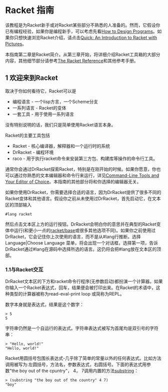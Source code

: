 # Racket 指南
该教程是为Racket新手或对Racket某些部分不熟悉的人准备的。然而，它假设你已有编程经验，如果你是编程新手，可以考虑先看[How to Design Programs](http://www.htdp.org/)。如果你只想快速浏览Racket介绍，请点击[Quick: An Introduction to Racket with Pictures](https://docs.racket-lang.org/quick/index.html)。

本指南第二章是Racket简介。从第三章开始，将详细介绍Racket工具箱的大部分内容，其他细节部分请参考[The Racket Reference](https://docs.racket-lang.org/reference/index.html)和其他参考手册。

## 1 欢迎来到Racket
取决于你如何看待它，Racket可以是
- 编程语言 - 一个lisp方言，一个Scheme分支
- 一系列语言 - Racket的变体
- 一套工具 - 用于使用一系列语言

没有特别说明的话，我们只是简单使用Racket语言本身。

Racket的主要工具包括
- Racket - 核心编译器，解释器和一个运行时的系统
- DrRacket - 编程环境
- raco - 用于执行racket命令来安装第三方包、构建库等操作的命令行工具。

通常你会通过DrRacket探索Racket，特别是在刚开始的时候。如果你愿意，你也可以通过你熟悉的文本编辑器和命令行来运行，详见[Command-Line Tools and Your Editor of Choice](https://docs.racket-lang.org/guide/other-editors.html)。本指南的其他部分将和你选择的编辑器无关。

如果你使用DrRacket，你需要选择合适的语言，因为DrRacket提供了很多不同的Racket变体和其他语言。假设你之前从未使用过DrRacket，首先启动它，在文本区的顶部输入
```
#lang racket
```
然后点击文本区上方的运行按钮。DrRacket会明白你的意思并在典型的Racket变体中运行(和更小一点的[racket/base](https://docs.racket-lang.org/reference/index.html)或很多其他选项不同)。如果你之前使用过DrRacket，它会记住你上次使用的语言，而不是从#lang行推断。选择 Language|Choose Language 菜单，将会出现一个对话框，选择第一项，告诉DrRacket通过#lang在源码中选择所选的语言。这仍将会把#lang放在文本区的顶部。

### 1.1与Racket交互
DrRacket文本区的下方和racket命令行程序(无参数启动)都扮演一个计算器。如果你输入一个Racket表达式，回车，结果便会被打印出来。在Racket的术语中，这种类型的计算器被称为read-eval-print loop 或简称为REPL。

数字本身就是表达式，结果是这个数字：
```
> 5
5
```
字符串仍然是一个自运行的表达式。字符串表达式被写为首尾均是双引号的字符串：
```
> "Hello, world!"
"Hello, world!"
```
Racket用圆括号包围长表达式-几乎除了简单的常量以外的任何表达式。比如方法调用被写为:左圆括号，方法名，参数表达式，右圆括号。下面的表达式用参数"the boy out of the cpuntry"， 4， 7调用内置的方法[substring](https://docs.racket-lang.org/reference/strings.html#%28def._%28%28quote._~23~25kernel%29._substring%29%29)：
```
> (substring "the boy out of the country" 4 7)
"boy"
```
